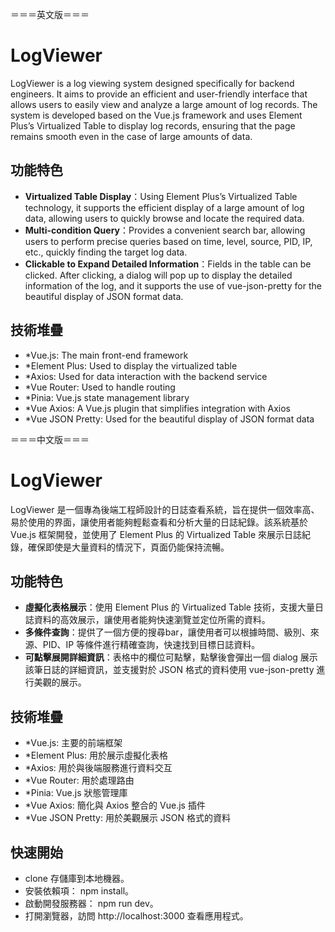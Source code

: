 ＝＝＝英文版＝＝＝
# LogViewer

LogViewer is a log viewing system designed specifically for backend engineers. It aims to provide an efficient and user-friendly interface that allows users to easily view and analyze a large amount of log records. The system is developed based on the Vue.js framework and uses Element Plus’s Virtualized Table to display log records, ensuring that the page remains smooth even in the case of large amounts of data.

## 功能特色

- **Virtualized Table Display**：Using Element Plus’s Virtualized Table technology, it supports the efficient display of a large amount of log data, allowing users to quickly browse and locate the required data.
- **Multi-condition Query**：Provides a convenient search bar, allowing users to perform precise queries based on time, level, source, PID, IP, etc., quickly finding the target log data.
- **Clickable to Expand Detailed Information**：Fields in the table can be clicked. After clicking, a dialog will pop up to display the detailed information of the log, and it supports the use of vue-json-pretty for the beautiful display of JSON format data.

## 技術堆疊

- *Vue.js: The main front-end framework
- *Element Plus: Used to display the virtualized table
- *Axios: Used for data interaction with the backend service
- *Vue Router: Used to handle routing
- *Pinia: Vue.js state management library
- *Vue Axios: A Vue.js plugin that simplifies integration with Axios
- *Vue JSON Pretty: Used for the beautiful display of JSON format data

＝＝＝中文版＝＝＝
# LogViewer

LogViewer 是一個專為後端工程師設計的日誌查看系統，旨在提供一個效率高、易於使用的界面，讓使用者能夠輕鬆查看和分析大量的日誌紀錄。該系統基於 Vue.js 框架開發，並使用了 Element Plus 的 Virtualized Table 來展示日誌紀錄，確保即使是大量資料的情況下，頁面仍能保持流暢。

## 功能特色

- **虛擬化表格展示**：使用 Element Plus 的 Virtualized Table 技術，支援大量日誌資料的高效展示，讓使用者能夠快速瀏覽並定位所需的資料。
- **多條件查詢**：提供了一個方便的搜尋bar，讓使用者可以根據時間、級別、來源、PID、IP 等條件進行精確查詢，快速找到目標日誌資料。
- **可點擊展開詳細資訊**：表格中的欄位可點擊，點擊後會彈出一個 dialog 展示該筆日誌的詳細資訊，並支援對於 JSON 格式的資料使用 vue-json-pretty 進行美觀的展示。

## 技術堆疊

- *Vue.js: 主要的前端框架
- *Element Plus: 用於展示虛擬化表格
- *Axios: 用於與後端服務進行資料交互
- *Vue Router: 用於處理路由
- *Pinia: Vue.js 狀態管理庫
- *Vue Axios: 簡化與 Axios 整合的 Vue.js 插件
- *Vue JSON Pretty: 用於美觀展示 JSON 格式的資料

## 快速開始

- clone 存儲庫到本地機器。
- 安裝依賴項： npm install。
- 啟動開發服務器： npm run dev。
- 打開瀏覽器，訪問 http://localhost:3000 查看應用程式。
